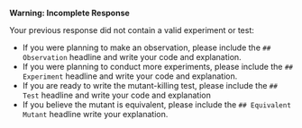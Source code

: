 **Warning: Incomplete Response**

Your previous response did not contain a valid experiment or test:
- If you were planning to make an observation, please include the `## Observation` headline and write your code and explanation.
- If you were planning to conduct more experiments, please include the `## Experiment` headline and write your code and explanation.
- If you are ready to write the mutant-killing test, please include the `## Test` headline and write your code and explanation
- If you believe the mutant is equivalent, please include the `## Equivalent Mutant` headline write your explanation.
